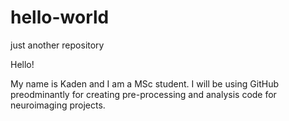# hello-world
just another repository


Hello!

My name is Kaden and I am a MSc student. I will be using GitHub preodminantly for creating pre-processing and analysis code for neuroimaging projects. 
